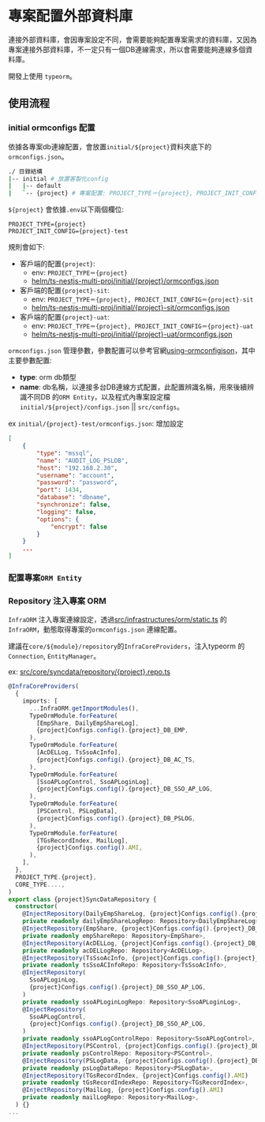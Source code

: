 專案配置外部資料庫
===

連接外部資料庫，會因專案設定不同，會需要能夠配置專案需求的資料庫，又因為專案連接外部資料庫，不一定只有一個DB連線需求，所以會需要能夠連線多個資料庫。

開發上使用 `typeorm`。

## 使用流程

### initial ormconfigs 配置

依據各專案db連線配置，會放置`initial/${project}`資料夾底下的`ormconfigs.json`。



```sh
./ 目錄結構
|-- initial # 放置客製化config
|   |-- default
|   `-- {project} # 專案配置: PROJECT_TYPE＝{project}, PROJECT_INIT_CONFIG=''
```

`${project}` 會依據`.env`以下兩個欄位:
```shell
PROJECT_TYPE={project}
PROJECT_INIT_CONFIG={project}-test
```

規則會如下:
- 客戶端的配置`{project}`:
  - env: `PROJECT_TYPE＝{project}`
  - [helm/ts-nestjs-multi-proj/initial/{project}/ormconfigs.json](../../helm/ts-nestjs-multi-proj/initial/{project}-sit/ormconfigs.json)
- 客戶端的配置`{project}-sit`:
  - env: `PROJECT_TYPE＝{project}, PROJECT_INIT_CONFIG＝{project}-sit`
  - [helm/ts-nestjs-multi-proj/initial/{project}-sit/ormconfigs.json](../../helm/ts-nestjs-multi-proj/initial/{project}-sit/ormconfigs.json)
- 客戶端的配置`{project}-uat`:
  - env: `PROJECT_TYPE＝{project}, PROJECT_INIT_CONFIG＝{project}-uat`
  - [helm/ts-nestjs-multi-proj/initial/{project}-uat/ormconfigs.json](../../helm/ts-nestjs-multi-proj/initial/{project}-sit/ormconfigs.json)




`ormconfigs.json` 管理參數，參數配置可以參考官網[using-ormconfigjson](https://typeorm.io/#/using-ormconfig/using-ormconfigjson)，其中主要參數配置:

- **type**: orm db類型
- **name**: db名稱，以連接多台DB連線方式配置，此配置辨識名稱，用來後續辨識不同DB 的`ORM Entity`，以及程式內專案設定檔`initial/${project}/configs.json` || `src/configs`。

ex `initial/{project}-test/ormconfigs.json`:
增加設定
```json
[
    {
        "type": "mssql",
        "name": "AUDIT_LOG_PSLDB",
        "host": "192.168.2.30",
        "username": "account",
        "password": "password",
        "port": 1434,
        "database": "dbname",
        "synchronize": false,
        "logging": false,
        "options": {
            "encrypt": false
        }
    }
    ...
]
```

### 配置專案`ORM Entity`



### Repository 注入專案 ORM


`InfraORM` 注入專案連線設定，透過[src/infrastructures/orm/static.ts](../../src/infrastructures/orm/static.ts) 的`InfraORM`，動態取得專案的`ormconfigs.json` 連線配置。

建議在`core/${module}/repository`的`InfraCoreProviders`，注入typeorm 的`Connection`, `EntityManager`。

ex: [src/core/syncdata/repository/{project}.repo.ts](../../src/core/syncdata/repository/{project}.repo.ts)
```ts
@InfraCoreProviders(
  {
    imports: [
      ...InfraORM.getImportModules(),
      TypeOrmModule.forFeature(
        [EmpShare, DailyEmpShareLog],
        {project}Configs.config().{project}_DB_EMP,
      ),
      TypeOrmModule.forFeature(
        [AcDELLog, TsSsoAcInfo],
        {project}Configs.config().{project}_DB_AC_TS,
      ),
      TypeOrmModule.forFeature(
        [SsoAPLogControl, SsoAPLoginLog],
        {project}Configs.config().{project}_DB_SSO_AP_LOG,
      ),
      TypeOrmModule.forFeature(
        [PSControl, PSLogData],
        {project}Configs.config().{project}_DB_PSLOG,
      ),
      TypeOrmModule.forFeature(
        [TGsRecordIndex, MailLog],
        {project}Configs.config().AMI,
      ),
    ],
  },
  PROJECT_TYPE.{project},
  CORE_TYPE....,
)
export class {project}SyncDataRepository {
  constructor(
    @InjectRepository(DailyEmpShareLog, {project}Configs.config().{project}_DB_EMP)
    private readonly dailyEmpShareLogRepo: Repository<DailyEmpShareLog>,
    @InjectRepository(EmpShare, {project}Configs.config().{project}_DB_EMP)
    private readonly empShareRepo: Repository<EmpShare>,
    @InjectRepository(AcDELLog, {project}Configs.config().{project}_DB_AC_TS)
    private readonly acDELLogRepo: Repository<AcDELLog>,
    @InjectRepository(TsSsoAcInfo, {project}Configs.config().{project}_DB_AC_TS)
    private readonly tsSsoACInfoRepo: Repository<TsSsoAcInfo>,
    @InjectRepository(
      SsoAPLoginLog,
      {project}Configs.config().{project}_DB_SSO_AP_LOG,
    )
    private readonly ssoAPLoginLogRepo: Repository<SsoAPLoginLog>,
    @InjectRepository(
      SsoAPLogControl,
      {project}Configs.config().{project}_DB_SSO_AP_LOG,
    )
    private readonly ssoAPLogControlRepo: Repository<SsoAPLogControl>,
    @InjectRepository(PSControl, {project}Configs.config().{project}_DB_PSLOG)
    private readonly psControlRepo: Repository<PSControl>,
    @InjectRepository(PSLogData, {project}Configs.config().{project}_DB_PSLOG)
    private readonly psLogDataRepo: Repository<PSLogData>,
    @InjectRepository(TGsRecordIndex, {project}Configs.config().AMI)
    private readonly tGsRecordIndexRepo: Repository<TGsRecordIndex>,
    @InjectRepository(MailLog, {project}Configs.config().AMI)
    private readonly mailLogRepo: Repository<MailLog>,
  ) {}
...
```